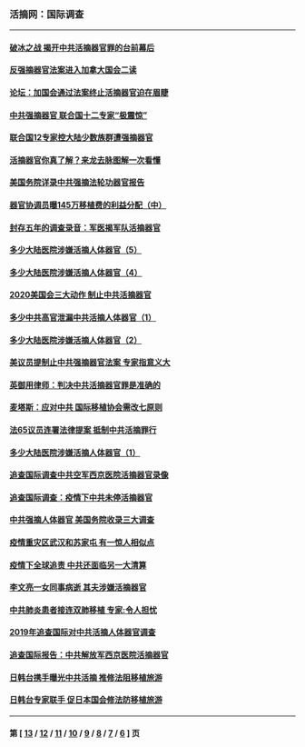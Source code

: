 ### 活摘网：国际调查
---
#### [破冰之战 揭开中共活摘器官罪的台前幕后](../../pages/nf5947/n13082457.md?07210430) 
#### [反强摘器官法案进入加拿大国会二读](../../pages/nf5947/n13033450.md?07210430) 
#### [论坛：加国会通过法案终止活摘器官迫在眉睫](../../pages/nf5947/n13029839.md?07210430) 
#### [中共强摘器官 联合国十二专家“极震惊”](../../pages/nf5947/n13024313.md?07210430) 
#### [联合国12专家控大陆少数族群遭强摘器官](../../pages/nf5947/n13023877.md?07210430) 
#### [活摘器官你真了解？来龙去脉图解一次看懂](../../pages/nf5947/n13013820.md?07210430) 
#### [美国务院详录中共强摘法轮功器官报告](../../pages/nf5947/n12944519.md?07210430) 
#### [器官协调员曝145万移植费的利益分配（中）](../../pages/nf5947/n12894547.md?07210430) 
#### [封存五年的调查录音：军医揭军队活摘器官](../../pages/nf5947/n12798692.md?07210430) 
#### [多少大陆医院涉嫌活摘人体器官（5）](../../pages/nf5947/n12768383.md?07210430) 
#### [多少大陆医院涉嫌活摘人体器官（4）](../../pages/nf5947/n12664434.md?07210430) 
#### [2020美国会三大动作 制止中共活摘器官](../../pages/nf5947/n12682004.md?07210430) 
#### [多少中共高官泄漏中共活摘人体器官（1）](../../pages/nf5947/n12671234.md?07210430) 
#### [多少大陆医院涉嫌活摘人体器官（2）](../../pages/nf5947/n12655589.md?07210430) 
#### [美议员提制止中共强摘器官法案 专家指意义大](../../pages/nf5947/n12630561.md?07210430) 
#### [英御用律师：判决中共活摘器官罪是准确的](../../pages/nf5947/n12580740.md?07210430) 
#### [麦塔斯：应对中共 国际移植协会需改七原则](../../pages/nf5947/n12514711.md?07210430) 
#### [法65议员连署法律提案 抵制中共活摘罪行](../../pages/nf5947/n12437047.md?07210430) 
#### [多少大陆医院涉嫌活摘人体器官（1）](../../pages/nf5947/n12414284.md?07210430) 
#### [追查国际调查中共空军西京医院活摘器官录像](../../pages/nf5947/n12348837.md?07210430) 
#### [追查国际调查：疫情下中共未停活摘器官](../../pages/nf5947/n12273415.md?07210430) 
#### [中共强摘人体器官 美国务院收录三大调查](../../pages/nf5947/n12181488.md?07210430) 
#### [疫情重灾区武汉和苏家屯 有一惊人相似点](../../pages/nf5947/n12150824.md?07210430) 
#### [疫情下全球追责 中共还面临另一大清算](../../pages/nf5947/n12070397.md?07210430) 
#### [李文亮一女同事病逝 其夫涉嫌活摘器官](../../pages/nf5947/n11957882.md?07210430) 
#### [中共肺炎患者接连双肺移植 专家:令人担忧](../../pages/nf5947/n11945516.md?07210430) 
#### [2019年追查国际对中共活摘人体器官调查](../../pages/nf5947/n11917733.md?07210430) 
#### [追查国际报告：中共解放军西京医院活摘器官](../../pages/nf5947/n11838359.md?07210430) 
#### [日韩台携手曝光中共活摘 推修法阻移植旅游](../../pages/nf5947/n11712046.md?07210430) 
#### [日韩台专家联手 促日本国会修法防移植旅游](../../pages/nf5947/n11708887.md?07210430) 

---
#### 第 [ [13](./13.md?07210430) / [12](./12.md?07210430) / [11](./11.md?07210430) / [10](./10.md?07210430) / [9](./9.md?07210430) / [8](./8.md?07210430) / [7](./7.md?07210430) / [6](./6.md?07210430) ] 页
